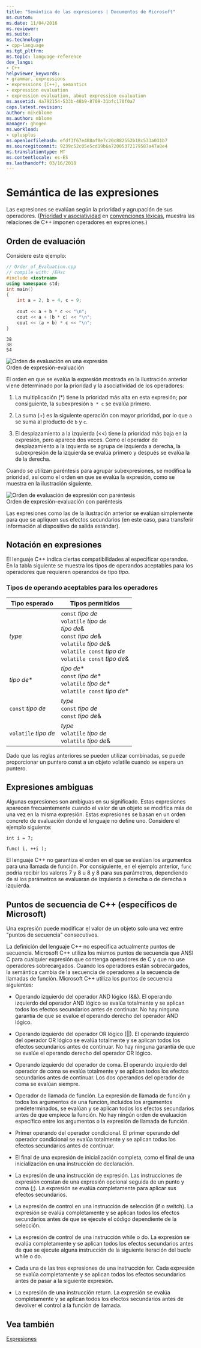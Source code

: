 ```yaml
---
title: "Semántica de las expresiones | Documentos de Microsoft"
ms.custom: 
ms.date: 11/04/2016
ms.reviewer: 
ms.suite: 
ms.technology:
- cpp-language
ms.tgt_pltfrm: 
ms.topic: language-reference
dev_langs:
- C++
helpviewer_keywords:
- grammar, expressions
- expressions [C++], semantics
- expression evaluation
- expression evaluation, about expression evaluation
ms.assetid: 4a792154-533b-48b9-8709-31bfc170f0a7
caps.latest.revision: 
author: mikeblome
ms.author: mblome
manager: ghogen
ms.workload:
- cplusplus
ms.openlocfilehash: efdf3f67e488af0e7c20c882552b18c533a031b7
ms.sourcegitcommit: 9239c52c05e5cd19b6a72005372179587a47a8e4
ms.translationtype: MT
ms.contentlocale: es-ES
ms.lasthandoff: 03/16/2018
---
```

# <a name="semantics-of-expressions"></a>Semántica de las expresiones
Las expresiones se evalúan según la prioridad y agrupación de sus operadores. ([Prioridad y asociatividad](../cpp/cpp-built-in-operators-precedence-and-associativity.md) en [convenciones léxicas](../cpp/lexical-conventions.md), muestra las relaciones de C++ imponen operadores en expresiones.)  
  
## <a name="order-of-evaluation"></a>Orden de evaluación  
 Considere este ejemplo:  
  
```cpp  
// Order_of_Evaluation.cpp  
// compile with: /EHsc  
#include <iostream>  
using namespace std;  
int main()  
{  
    int a = 2, b = 4, c = 9;  
  
    cout << a + b * c << "\n";  
    cout << a + (b * c) << "\n";  
    cout << (a + b) * c << "\n";  
}  
```  
  
```Output  
38  
38  
54  
```  
  
 ![Orden de evaluación en una expresión](../cpp/media/vc38zv1.gif "vc38ZV1")  
Orden de expresión-evaluación  
  
 El orden en que se evalúa la expresión mostrada en la ilustración anterior viene determinado por la prioridad y la asociatividad de los operadores:  
  
1.  La multiplicación (*) tiene la prioridad más alta en esta expresión; por consiguiente, la subexpresión `b * c` se evalúa primero.  
  
2.  La suma (+) es la siguiente operación con mayor prioridad, por lo que `a` se suma al producto de `b` y `c`.  
  
3.  El desplazamiento a la izquierda (<<) tiene la prioridad más baja en la expresión, pero aparece dos veces. Como el operador de desplazamiento a la izquierda se agrupa de izquierda a derecha, la subexpresión de la izquierda se evalúa primero y después se evalúa la de la derecha.  
  
 Cuando se utilizan paréntesis para agrupar subexpresiones, se modifica la prioridad, así como el orden en que se evalúa la expresión, como se muestra en la ilustración siguiente.  
  
 ![Orden de evaluación de expresión con paréntesis](../cpp/media/vc38zv2.gif "vc38ZV2")  
Orden de expresión-evaluación con paréntesis  
  
 Las expresiones como las de la ilustración anterior se evalúan simplemente para que se apliquen sus efectos secundarios (en este caso, para transferir información al dispositivo de salida estándar).  
  
## <a name="notation-in-expressions"></a>Notación en expresiones  
 El lenguaje C++ indica ciertas compatibilidades al especificar operandos. En la tabla siguiente se muestra los tipos de operandos aceptables para los operadores que requieren operandos de tipo *tipo*.  
  
### <a name="operand-types-acceptable-to-operators"></a>Tipos de operando aceptables para los operadores  
  
|Tipo esperado|Tipos permitidos|  
|-------------------|-------------------|  
|*type*|`const` *tipo de*<br /> `volatile` *tipo de*<br /> *tipo de*&<br /> `const` *tipo de*&<br /> `volatile` *tipo de*&<br /> `volatile const` *tipo de*<br /> `volatile const` *tipo de*&|  
|*tipo de*\*|*tipo de*\*<br /> `const` *tipo de*\*<br /> `volatile` *tipo de*\*<br /> `volatile const` *tipo de*\*|  
|`const` *tipo de*|*type*<br /> `const` *tipo de*<br />`const` *tipo de*&|  
|`volatile` *tipo de*|*type*<br /> `volatile` *tipo de*<br /> `volatile` *tipo de*&|  
  
 Dado que las reglas anteriores se pueden utilizar combinadas, se puede proporcionar un puntero const a un objeto volatile cuando se espera un puntero.  
  
## <a name="ambiguous-expressions"></a>Expresiones ambiguas  
 Algunas expresiones son ambiguas en su significado. Estas expresiones aparecen frecuentemente cuando el valor de un objeto se modifica más de una vez en la misma expresión. Estas expresiones se basan en un orden concreto de evaluación donde el lenguaje no define uno. Considere el ejemplo siguiente:  
  
```  
int i = 7;  
  
func( i, ++i );  
```  
  
 El lenguaje C++ no garantiza el orden en el que se evalúan los argumentos para una llamada de función. Por consiguiente, en el ejemplo anterior, `func` podría recibir los valores 7 y 8 u 8 y 8 para sus parámetros, dependiendo de si los parámetros se evaluaran de izquierda a derecha o de derecha a izquierda.  
  
## <a name="c-sequence-points-microsoft-specific"></a>Puntos de secuencia de C++ (específicos de Microsoft)  
 Una expresión puede modificar el valor de un objeto solo una vez entre "puntos de secuencia" consecutivos.  
  
 La definición del lenguaje C++ no especifica actualmente puntos de secuencia. Microsoft C++ utiliza los mismos puntos de secuencia que ANSI C para cualquier expresión que contenga operadores de C y que no use operadores sobrecargados. Cuando los operadores están sobrecargados, la semántica cambia de la secuencia de operadores a la secuencia de llamadas de función. Microsoft C++ utiliza los puntos de secuencia siguientes:  
  
-   Operando izquierdo del operador AND lógico (&&). El operando izquierdo del operador AND lógico se evalúa totalmente y se aplican todos los efectos secundarios antes de continuar. No hay ninguna garantía de que se evalúe el operando derecho del operador AND lógico.  
  
-   Operando izquierdo del operador OR lógico (&#124;&#124;). El operando izquierdo del operador OR lógico se evalúa totalmente y se aplican todos los efectos secundarios antes de continuar. No hay ninguna garantía de que se evalúe el operando derecho del operador OR lógico.  
  
-   Operando izquierdo del operador de coma. El operando izquierdo del operador de coma se evalúa totalmente y se aplican todos los efectos secundarios antes de continuar. Los dos operandos del operador de coma se evalúan siempre.  
  
-   Operador de llamada de función. La expresión de llamada de función y todos los argumentos de una función, incluidos los argumentos predeterminados, se evalúan y se aplican todos los efectos secundarios antes de que empiece la función. No hay ningún orden de evaluación específico entre los argumentos o la expresión de llamada de función.  
  
-   Primer operando del operador condicional. El primer operando del operador condicional se evalúa totalmente y se aplican todos los efectos secundarios antes de continuar.  
  
-   El final de una expresión de inicialización completa, como el final de una inicialización en una instrucción de declaración.  
  
-   La expresión de una instrucción de expresión. Las instrucciones de expresión constan de una expresión opcional seguida de un punto y coma (;). La expresión se evalúa completamente para aplicar sus efectos secundarios.  
  
-   La expresión de control en una instrucción de selección (if o switch). La expresión se evalúa completamente y se aplican todos los efectos secundarios antes de que se ejecute el código dependiente de la selección.  
  
-   La expresión de control de una instrucción while o do. La expresión se evalúa completamente y se aplican todos los efectos secundarios antes de que se ejecute alguna instrucción de la siguiente iteración del bucle while o do.  
  
-   Cada una de las tres expresiones de una instrucción for. Cada expresión se evalúa completamente y se aplican todos los efectos secundarios antes de pasar a la siguiente expresión.  
  
-   La expresión de una instrucción return. La expresión se evalúa completamente y se aplican todos los efectos secundarios antes de devolver el control a la función de llamada.  
  
## <a name="see-also"></a>Vea también  
 [Expresiones](../cpp/expressions-cpp.md)